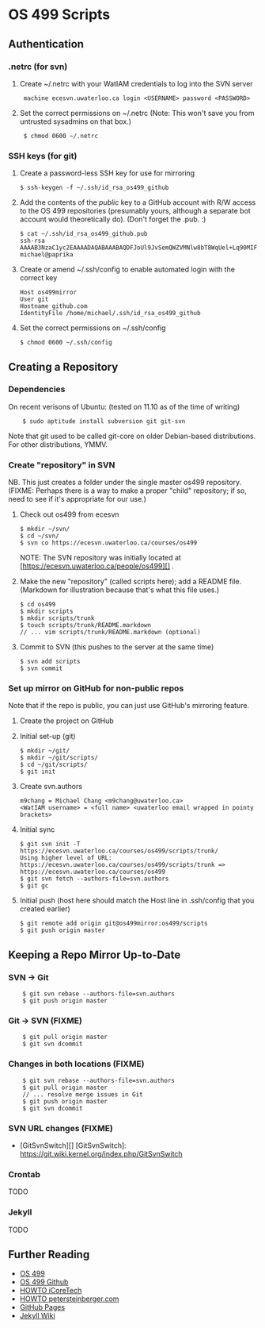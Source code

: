 OS 499 Scripts
===============

Authentication
--------------

### .netrc (for svn)

1. Create ~/.netrc with your WatIAM credentials to log into the SVN server

        machine ecesvn.uwaterloo.ca login <USERNAME> password <PASSWORD>

2. Set the correct permissions on ~/.netrc (Note: This won't save you from untrusted sysadmins on that box.)

        $ chmod 0600 ~/.netrc

### SSH keys (for git)

1.  Create a password-less SSH key for use for mirroring

        $ ssh-keygen -f ~/.ssh/id_rsa_os499_github

2.  Add the contents of the _public_ key to a GitHub account with R/W access to the OS 499 repositories (presumably yours, although a separate bot account would theoretically do). (Don't forget the .pub. :)

        $ cat ~/.ssh/id_rsa_os499_github.pub
        ssh-rsa AAAAB3NzaC1yc2EAAAADAQABAAABAQDFJoUl9JvSemQWZVMNlw8bT8WqUel+Lq90MIFg6uaFi8yn0QX8tT8YmDrh8g4pmIkX1vFuJCh2H397//Ff19QoLFze4kz5kRpML8qniW2SF/qmGyKn34PaUnhAuoJPFXiNq3JcIg8Qx8wdwNMpSjUvMGemFcwZYgGUDdwhsu1pV7tz47fDNcBW9WSl+bO0rG+xNFWMALiaVb71s8mqjCjiPoQVJblvyE0iuBdhk8kY7IaiFUx/b73BWS2elfpmLCvtMoo0DKVF4elo5YcirllD6IMqO44YYkjQRdYngaz5gmbXGLOJKD5P+WouTKcH08Oww2VhJwrsfTbb2AKGprTJ michael@paprika

3.  Create or amend ~/.ssh/config to enable automated login with the correct key

        Host os499mirror
        User git
        Hostname github.com
        IdentityFile /home/michael/.ssh/id_rsa_os499_github

4.  Set the correct permissions on ~/.ssh/config

        $ chmod 0600 ~/.ssh/config

Creating a Repository
---------------------

### Dependencies

On recent verisons of Ubuntu: (tested on 11.10 as of the time of writing)

        $ sudo aptitude install subversion git git-svn

Note that git used to be called git-core on older Debian-based distributions. For other distributions, YMMV.

### Create "repository" in SVN

NB. This just creates a folder under the single master os499 repository. (FIXME: Perhaps there is a way to make a proper "child" repository; if so, need to see if it's appropriate for our use.)

1.  Check out os499 from ecesvn

        $ mkdir ~/svn/
        $ cd ~/svn/
        $ svn co https://ecesvn.uwaterloo.ca/courses/os499

    NOTE: The SVN repository was initially located at [https://ecesvn.uwaterloo.ca/people/os499][] .

2.  Make the new "repository" (called scripts here); add a README file. (Markdown for illustration because that's what this file uses.)

        $ cd os499
        $ mkdir scripts
        $ mkdir scripts/trunk
        $ touch scripts/trunk/README.markdown
        // ... vim scripts/trunk/README.markdown (optional)

3.  Commit to SVN (this pushes to the server at the same time)

        $ svn add scripts
        $ svn commit

### Set up mirror on GitHub for non-public repos

Note that if the repo is public, you can just use GitHub's mirroring feature.

1.  Create the project on GitHub

2.  Initial set-up (git)

        $ mkdir ~/git/
        $ mkdir ~/git/scripts/
        $ cd ~/git/scripts/
        $ git init

3.  Create svn.authors

        m9chang = Michael Chang <m9chang@uwaterloo.ca>
        <WatIAM username> = <full name> <uwaterloo email wrapped in pointy brackets> 

4.  Initial sync

        $ git svn init -T https://ecesvn.uwaterloo.ca/courses/os499/scripts/trunk/
        Using higher level of URL: https://ecesvn.uwaterloo.ca/courses/os499/scripts/trunk => https://ecesvn.uwaterloo.ca/courses/os499
        $ git svn fetch --authors-file=svn.authors
        $ git gc

5.  Initial push (host here should match the Host line in .ssh/config that you created earlier)

        $ git remote add origin git@os499mirror:os499/scripts
        $ git push origin master

Keeping a Repo Mirror Up-to-Date
--------------------------------

### SVN -> Git

        $ git svn rebase --authors-file=svn.authors
        $ git push origin master

### Git -> SVN (FIXME)

        $ git pull origin master
        $ git svn dcommit

### Changes in both locations (FIXME)

        $ git svn rebase --authors-file=svn.authors
        $ git pull origin master
        // ... resolve merge issues in Git
        $ git push origin master
        $ git svn dcommit

### SVN URL changes (FIXME)

* [GitSvnSwitch][]
[GitSvnSwitch]: <https://git.wiki.kernel.org/index.php/GitSvnSwitch>

### Crontab

TODO

### Jekyll

TODO

Further Reading
---------------
* [OS 499][]
* [OS 499 Github][]
* [HOWTO iCoreTech][]
* [HOWTO petersteinberger.com][]
* [GitHub Pages][]
* [Jekyll Wiki][]

[OS 499]:                       <https://ece.uwaterloo.ca/~os499/>        "Official OS 499 Page"
[OS 499 Github]:                <http://os499.github.com>                 "OS 499 Page on GitHub"
[HOWTO iCoreTech]:              <http://www.icoretech.org/2009/08/how-to-mirror-a-svn-repository-on-github/> "How to mirror a SVN repository on GitHub (iCoreTech Research Labs)"
[HOWTO petersteinberger.com]:   <http://petersteinberger.com/2010/01/how-to-mirror-an-svn-repository-on-github/> "How to Mirror an SVN repository on GitHub (http://petersteinberger.com)"
[GitHub Pages]:                 <http://pages.github.com/>                "GitHub Pages"
[Jekyll Wiki]:                  <https://github.com/mojombo/jekyll/wiki>  "Jekyll Wiki"

